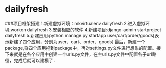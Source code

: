 # dailyfresh

###项目框架搭建
1.新建虚拟环境：mkvirtualenv dailyfresh
2.进入虚拟环境:workon dailyfresh
3.安装相应的软件
4.新建项目:django-admin startproject dailyfresh
5.新建应用:python manage.py startapp user/cart/order/goods[表示新建了四个应用，分别为user、cart、order、goods]
最后，新建一个package,将四个应用拖到package中，再对settings.py文件进行想象的配置。接下来就是在各个应用中创建一个urls.py文件，在主urls.py文件中配置各子url路径，完成后就可以建模了．

